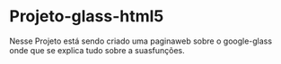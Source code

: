 # Projeto-glass-html5

Nesse Projeto está sendo criado uma paginaweb sobre o google-glass onde que se explica tudo sobre a suasfunções.


